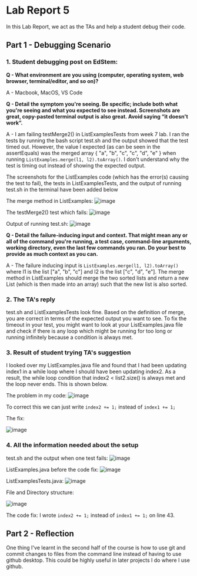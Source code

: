 # Lab Report 5


In this Lab Report, we act as the TAs and help a student debug their code.


## Part 1 - Debugging Scenario


### 1. Student debugging post on EdStem:


**Q - What environment are you using (computer, operating system, web browser, terminal/editor, and so on)?**


A - Macbook, MacOS, VS Code


**Q - Detail the symptom you're seeing. Be specific; include both what you're seeing and what you expected to see instead. 
Screenshots are great, copy-pasted terminal output is also great. Avoid saying “it doesn't work”.**


A - I am failing testMerge2() in ListExamplesTests from week 7 lab. I ran the tests by running the bash script test.sh
and the output showed that the test timed out. However, the value I expected (as can be seen in the assertEquals) was the
merged array { "a", "b", "c", "c", "d", "e" } when running ```ListExamples.merge(l1, l2).toArray()```. I don't understand why 
the test is timing out instead of showing the expected output. 


The screenshots for the ListExamples code (which has the error(s) causing the test to fail), the tests in ListExamplesTests, and
the output of running test.sh in the terminal have been added below


The merge method in ListExamples:
![image](z_merge.png)


The testMerge2() test which fails:
![image](z_failingtest.png)

Output of running test.sh:
![image](z_bashoutput.png)

**Q - Detail the failure-inducing input and context. That might mean any or all of the command you're running, a test case, 
command-line arguments, working directory, even the last few commands you ran. Do your best to provide as much context as you can.**

A - The failure inducing input is ```ListExamples.merge(l1, l2).toArray()``` where l1 is the list ["a", "b", "c"] and l2
is the list ["c", "d", "e"]. The merge method in ListExamples should merge the two sorted lists and return a new List (which is 
then made into an array) such that the new list is also sorted.


### 2. The TA's reply

test.sh and ListExamplesTests look fine. Based on the definition of merge, you are correct in terms of the expected output you want to see.
To fix the timeout in your test, you might want to look at your ListExamples.java file and check if there is any loop which might be running for 
too long or running infinitely because a condition is always met.

### 3. Result of student trying TA's suggestion

I looked over my ListExamples.java file and found that I had been updating index1 in a while loop where I should have been updating index2. As a result,
the while loop condition that index2 < list2.size() is always met and the loop never ends. This is shown below.

The problem in my code:
![image](z_codeproblem.png)

To correct this we can just write ```index2 += 1;``` instead of ```index1 += 1;```

The fix:

![image](z_codefix.png)

### 4. All the information needed about the setup

test.sh and the output when one test fails:
![image](z_bashrun.png)

ListExamples.java before the code fix:
![image](z_listexamples.png)

ListExamplesTests.java:
![image](z_ListExamplesTests.png)

File and Directory structure:

![image](z_filedirstructure.png)

The code fix: I wrote ```index2 += 1;``` instead of ```index1 += 1;``` on line 43.


## Part 2 - Reflection
One thing I've learnt in the second half of the course is how to use git and commit changes to files from the command line 
instead of having to use github desktop. This could be highly useful in later projects I do where I use github.


